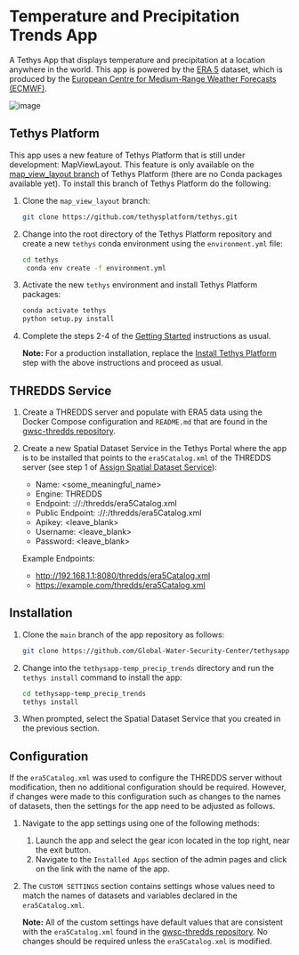 # Temperature and Precipitation Trends App

A Tethys App that displays temperature and precipitation at a location anywhere in the world. This app is powered by the [ERA 5](https://www.ecmwf.int/en/forecasts/dataset/ecmwf-reanalysis-v5) dataset, which is produced by the [European Centre for Medium-Range Weather Forecasts (ECMWF)](https://www.ecmwf.int/).

![image](https://user-images.githubusercontent.com/5123221/132414157-d80e5cd3-a358-4015-98dc-403288d72742.png)

## Tethys Platform

This app uses a new feature of Tethys Platform that is still under development: MapViewLayout. This feature is only available on the [map_view_layout branch](https://github.com/tethysplatform/tethys/tree/map_view_layout) of Tethys Platform (there are no Conda packages available yet). To install this branch of Tethys Platform do the following:

1. Clone the `map_view_layout` branch:

   ```bash
   git clone https://github.com/tethysplatform/tethys.git
   ```

2. Change into the root directory of the Tethys Platform repository and create a new `tethys` conda environment using the `environment.yml` file:

   ```bash
   cd tethys
    conda env create -f environment.yml
   ```

3. Activate the new `tethys` environment and install Tethys Platform packages:

   ```bash
   conda activate tethys
   python setup.py install
   ```

4. Complete the steps 2-4 of the [Getting Started](http://docs.tethysplatform.org/en/stable/installation.html) instructions as usual.

   **Note:** For a production installation, replace the [Install Tethys Platform](http://docs.tethysplatform.org/en/stable/installation/production/installation.html#id1) step with the above instructions and proceed as usual.

## THREDDS Service

1. Create a THREDDS server and populate with ERA5 data using the Docker Compose configuration and `README.md` that are found in the [gwsc-thredds repository](https://github.com/Global-Water-Security-Center/gwsc-thredds).

2. Create a new Spatial Dataset Service in the Tethys Portal where the app is to be installed that points to the `era5Catalog.xml` of the THREDDS server (see step 1 of [Assign Spatial Dataset Service](http://docs.tethysplatform.org/en/stable/tethys_sdk/tethys_services/spatial_dataset_services.html#assign-spatial-dataset-service)):

   * Name: <some_meaningful_name>
   * Engine: THREDDS
   * Endpoint: <protocol>://<host>:<ip>/thredds/era5Catalog.xml
   * Public Endpoint: <protocol>://<host>:<ip>/thredds/era5Catalog.xml
   * Apikey: <leave_blank>
   * Username: <leave_blank>
   * Password: <leave_blank>

   Example Endpoints: 
   * http://192.168.1.1:8080/thredds/era5Catalog.xml
   * https://example.com/thredds/era5Catalog.xml

## Installation

1. Clone the `main` branch of the app repository as follows:

   ```bash
   git clone https://github.com/Global-Water-Security-Center/tethysapp-temp_precip_trends.git
   ```

2. Change into the `tethysapp-temp_precip_trends` directory and run the `tethys install` command to install the app:

   ```bash
   cd tethysapp-temp_precip_trends
   tethys install
   ```

3. When prompted, select the Spatial Dataset Service that you created in the previous section.

## Configuration

If the `era5Catalog.xml` was used to configure the THREDDS server without modification, then no additional configuration should be required. However, if changes were made to this configuration such as changes to the names of datasets, then the settings for the app need to be adjusted as follows.

1. Navigate to the app settings using one of the following methods:
   1. Launch the app and select the gear icon located in the top right, near the exit button.
   2. Navigate to the `Installed Apps` section of the admin pages and click on the link with the name of the app.

2. The `CUSTOM SETTINGS` section contains settings whose values need to match the names of datasets and variables declared in the `era5Catalog.xml`.

   **Note:** All of the custom settings have default values that are consistent with the `era5Catalog.xml` found in the [gwsc-thredds repository](https://github.com/Global-Water-Security-Center/gwsc-thredds). No changes should be required unless the `era5Catalog.xml` is modified.
